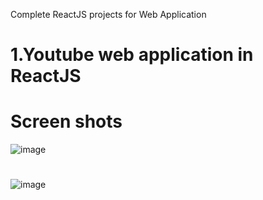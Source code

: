 Complete ReactJS projects for Web Application
# 1.Youtube web application in ReactJS
# Screen shots
![image](https://user-images.githubusercontent.com/17290429/29545884-9b98d8d8-870e-11e7-9d33-92e7bb47e741.png)
#
![image](https://user-images.githubusercontent.com/17290429/29545917-d4dbd456-870e-11e7-8834-363799c584d4.png)
